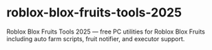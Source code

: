 # roblox-blox-fruits-tools-2025
Roblox Blox Fruits Tools 2025 — free PC utilities for Roblox Blox Fruits including auto farm scripts, fruit notifier, and executor support.
